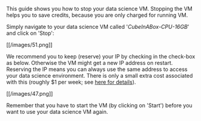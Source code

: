 This guide shows you how to stop your data science VM. Stopping the VM helps you to save credits, because you are only charged for running VM.


Simply navigate to your data science VM called &#39;_CubeInABox-CPU-16GB_&#39; and click on &#39;Stop&#39;:

[[/images/51.png]]

We recommend you to keep (reserve) your IP by checking in the check-box as below. Otherwise the VM might get a new IP address on restart. Reserving the IP means you can always use the same address to access your data science environment. There is only a small extra cost associated with this (roughly $1 per week; see  [here for details](https://azure.microsoft.com/en-au/pricing/details/ip-addresses/)).


[[/images/47.png]]

Remember that you have to start the VM (by clicking on &#39;Start&#39;) before you want to use your data science VM again.

